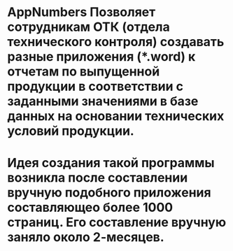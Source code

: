 # AppNumbers Позволяет сотрудникам ОТК (отдела технического контроля) создавать разные приложения (*.word)  к отчетам по выпущенной продукции в соответствии с заданными значениями в базе данных на основании технических условий продукции.
# Идея создания такой программы возникла после составлении вручную подобного приложения составляющео более 1000 страниц. Его составление вручную заняло около 2-месяцев.
